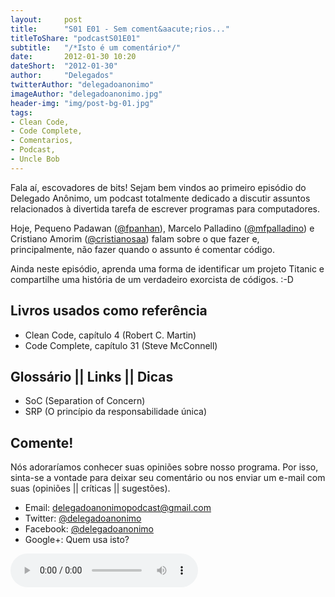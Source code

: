 ```yaml
---
layout:     post
title:      "S01 E01 - Sem coment&aacute;rios..."
titleToShare: "podcastS01E01"
subtitle:   "/*Isto é um comentário*/"
date:       2012-01-30 10:20
dateShort:  "2012-01-30"
author:     "Delegados"
twitterAuthor: "delegadoanonimo"
imageAuthor: "delegadoanonimo.jpg"
header-img: "img/post-bg-01.jpg"
tags:
- Clean Code,
- Code Complete,
- Comentarios,
- Podcast,
- Uncle Bob
---
```



<p>
    Fala a&iacute;, escovadores de bits! Sejam bem vindos ao primeiro epis&oacute;dio do Delegado An&ocirc;nimo, um podcast totalmente dedicado a discutir assuntos relacionados &agrave; divertida tarefa de escrever programas para computadores.
</p>
<p>
    Hoje, Pequeno Padawan (<a href="http://www.twitter.com/fpanhan">@fpanhan</a>), Marcelo Palladino (<a href="http://www.twitter.com/mfpalladino">@mfpalladino</a>) e Cristiano Amorim (<a href="http://www.twitter.com/cristianosaa">@cristianosaa</a>) falam sobre o que fazer e,
    principalmente, n&atilde;o fazer quando o assunto &eacute; comentar c&oacute;digo.
</p>
<p>
    Ainda neste epis&oacute;dio, aprenda uma forma de identificar um projeto Titanic e compartilhe uma hist&oacute;ria de
    um verdadeiro exorcista de c&oacute;digos. :-D 
</p>

<h2 class="section-heading">Livros usados como refer&ecirc;ncia</h2>

<ul>
    <li>Clean Code, cap&iacute;tulo 4 (Robert C. Martin)</li>
    <li>Code Complete, cap&iacute;tulo 31 (Steve McConnell) </li>
</ul>

<h2 class="section-heading">Gloss&aacute;rio || Links || Dicas</h2>

<ul>
    <li>SoC (Separation of Concern)</li>
    <li>SRP (O princ&iacute;pio da responsabilidade &uacute;nica)</li>
</ul>

<h2 class="section-heading">Comente!</h2>

<p>
    N&oacute;s adorar&iacute;amos conhecer suas opini&otilde;es sobre nosso programa. Por isso, sinta-se a vontade para deixar seu coment&aacute;rio ou nos enviar um e-mail com suas (opini&otilde;es || cr&iacute;ticas || sugest&otilde;es).
</p>

<ul>
    <li>Email: <a href="mailto:delegadoanonimopodcast@gmail.com">delegadoanonimopodcast@gmail.com</a></li>
    <li>Twitter: <a href="http://www.twitter.com/delegadoanonimo">@delegadoanonimo</a></li>
    <li>Facebook: <a href="http://www.facebook.com/delegadoanonimo">@delegadoanonimo</a></li>
    <li>Google+: Quem usa isto?</li>
</ul>

<p>
    <audio controls>
      <source src="http://media.blubrry.com/delegadoanonimo/www.archive.org/download/DelegadoAnnimoS01e01-SemComentrios/01DelegadoAnonimoS01E01-Semcomentarios.mp3" type="audio/mpeg">
      Aparentemente seu browser n&atilde;o suporta &aacute;udio.
    </audio>
</p>

